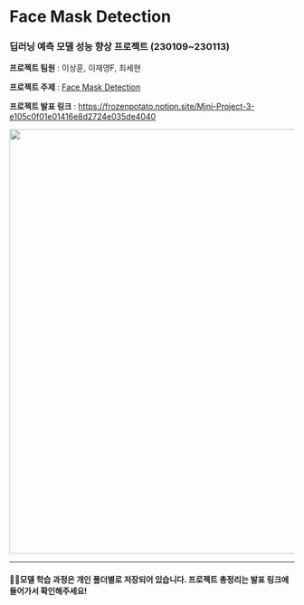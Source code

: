 # Face Mask Detection
### 딥러닝 예측 모델 성능 향상 프로젝트 (230109~230113)

**프로젝트 팀원** : 이상훈, 이재영F, 최세현

**프로젝트 주제** : [Face Mask Detection](https://www.kaggle.com/datasets/andrewmvd/face-mask-detection?datasetId=667889&sortBy=voteCount
)  

**프로젝트 발표 링크** : https://frozenpotato.notion.site/Mini-Project-3-e105c0f01e01416e8d2724e035de4040

<div align='center'>
  <img src="https://user-images.githubusercontent.com/106129152/212220759-cb320896-d81d-4d10-9033-e3df157010d3.png" width="750">
</div>
<hr/>

#### 👨‍🏫모델 학습 과정은 개인 폴더별로 저장되어 있습니다. 프로젝트 총정리는 발표 링크에 들어가서 확인해주세요!
